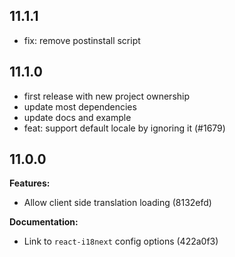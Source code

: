 ## 11.1.1

- fix: remove postinstall script

## 11.1.0

- first release with new project ownership
- update most dependencies
- update docs and example
- feat: support default locale by ignoring it (#1679)


## 11.0.0

**Features:**
- Allow client side translation loading (8132efd)

**Documentation:**
- Link to `react-i18next` config options (422a0f3)
